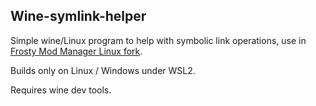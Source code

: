 ## Wine-symlink-helper

Simple wine/Linux program to help with symbolic link operations, use in [Frosty Mod Manager Linux fork](https://github.com/maniman303/FrostyToolsuite).

Builds only on Linux / Windows under WSL2.

Requires wine dev tools.